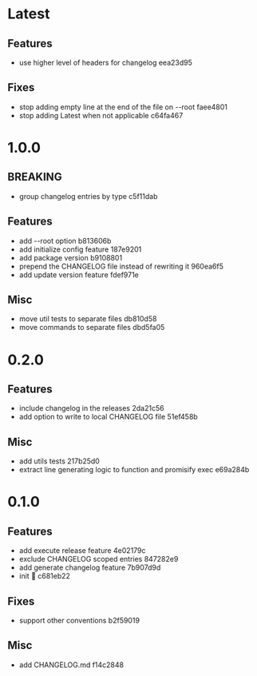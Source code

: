 # Latest

## Features

- use higher level of headers for changelog eea23d95

## Fixes

- stop adding empty line at the end of the file on --root faee4801
- stop adding Latest when not applicable c64fa467

# 1.0.0

## BREAKING

- group changelog entries by type c5f11dab

## Features

- add --root option b813606b
- add initialize config feature 187e9201
- add package version b9108801
- prepend the CHANGELOG file instead of rewriting it 960ea6f5
- add update version feature fdef971e

## Misc

- move util tests to separate files db810d58
- move commands to separate files dbd5fa05

# 0.2.0

## Features

- include changelog in the releases 2da21c56
- add option to write to local CHANGELOG file 51ef458b

## Misc

- add utils tests 217b25d0
- extract line generating logic to function and promisify exec e69a284b

# 0.1.0

## Features

- add execute release feature 4e02179c
- exclude CHANGELOG scoped entries 847282e9
- add generate changelog feature 7b907d9d
- init :seedling: c681eb22

## Fixes

- support other conventions b2f59019

## Misc

- add CHANGELOG.md f14c2848
